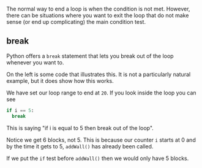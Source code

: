 The normal way to end a loop is when the condition is not met. However, there can be situations where you want to exit the loop that do not make sense (or end up complicating) the main condition test.

## break
Python offers a `break` statement that lets you break out of the loop whenever you want to.

On the left is some code that illustrates this. It is not a particularly natural example, but it does show how this works.

We have set our loop range to end at `20`. If you look inside the loop you can see 

```python
if i == 5:
  break
```

This is saying "if i is equal to 5 then break out of the loop".

Notice we get 6 blocks, not 5. This is because our counter `i` starts at 0 and by the time it gets to 5, `addWall()` has already been called.

If we put the `if` test before `addWall()` then we would only have 5 blocks.

